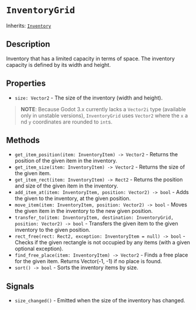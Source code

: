 # `InventoryGrid`

Inherits: [`Inventory`](./inventory.md)

## Description

Inventory that has a limited capacity in terms of space. The inventory capacity is defined by its width and height.

## Properties

* `size: Vector2` - The size of the inventory (width and height).

> **NOTE**: Because Godot 3.x currently lacks a `Vector2i` type (available only in unstable versions), `InventoryGrid` uses `Vector2` where the `x` a nd `y` coordinates are rounded to `int`s.

## Methods

* `get_item_position(item: InventoryItem) -> Vector2` - Returns the position of the given item in the inventory.
* `get_item_size(item: InventoryItem) -> Vector2` - Returns the size of the given item.
* `get_item_rect(item: InventoryItem) -> Rect2` - Returns the position and size of the given item in the inventory.
* `add_item_at(item: InventoryItem, position: Vector2) -> bool` - Adds the given to the inventory, at the given position.
* `move_item(item: InventoryItem, position: Vector2) -> bool` - Moves the given item in the inventory to the new given position.
* `transfer_to(item: InventoryItem, destination: InventoryGrid, position: Vector2) -> bool` - Transfers the given item to the given inventory to the given position.
* `rect_free(rect: Rect2, exception: InventoryItem = null) -> bool` - Checks if the given rectangle is not occupied by any items (with a given optional exception).
* `find_free_place(item: InventoryItem) -> Vector2` - Finds a free place for the given item. Returns Vector(-1, -1) if no place is found.
* `sort() -> bool` - Sorts the inventory items by size.

## Signals

* `size_changed()` - Emitted when the size of the inventory has changed.